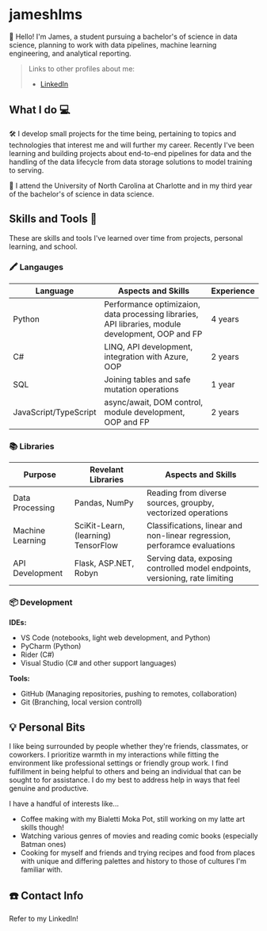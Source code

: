 # jameshlms

👋 Hello!
I'm James, a student pursuing a bachelor's of science in data science, planning to work with data pipelines, machine learning engineering, and analytical reporting.

> Links to other profiles about me: 
> - [LinkedIn](www.linkedin.com/in/jameshlms)

## What I do 💻

🛠️ I develop small projects for the time being, pertaining to topics and technologies that interest me and will further my career. Recently I've been learning and building projects about end-to-end pipelines for data and the handling of the data lifecycle from data storage solutions to model training to serving.

🍎 I attend the University of North Carolina at Charlotte and in my third year of the bachelor's of science in data science.

## Skills and Tools 🧩

These are skills and tools I've learned over time from projects, personal learning, and school.

### 🖍️ Langauges 

| Language | Aspects and Skills | Experience |
|-|-|-|
| Python | Performance optimizaion, data processing libraries, API libraries, module development, OOP and FP | 4 years |
| C# | LINQ, API development, integration with Azure, OOP | 2 years |
| SQL | Joining tables and safe mutation operations | 1 year |
| JavaScript/TypeScript | async/await, DOM control, module development, OOP and FP | 2 years |

### 📚 Libraries

| Purpose | Revelant Libraries | Aspects and Skills |
|-|-|-|
| Data Processing | Pandas, NumPy | Reading from diverse sources, groupby, vectorized operations |
| Machine Learning | SciKit-Learn, (learning) TensorFlow | Classifications, linear and non-linear regression, perforamce evaluations |
| API Development | Flask, ASP.NET, Robyn | Serving data, exposing controlled model endpoints, versioning, rate limiting |

### 📦 Development

__IDEs:__
- VS Code (notebooks, light web development, and Python)
- PyCharm (Python)
- Rider (C#)
- Visual Studio (C# and other support languages)
  
__Tools:__
- GitHub (Managing repositories, pushing to remotes, collaboration)
- Git (Branching, local version controll)

## 💡 Personal Bits

I like being surrounded by people whether they're friends, classmates, or coworkers. I prioritize warmth in my interactions while fitting the environment like professional settings or friendly group work. I find fulfillment in being helpful to others and being an individual that can be sought to for assistance. I do my best to address help in ways that feel genuine and productive.

I have a handful of interests like...
- Coffee making with my Bialetti Moka Pot, still working on my latte art skills though!
- Watching various genres of movies and reading comic books (especially Batman ones)
- Cooking for myself and friends and trying recipes and food from places with unique and differing palettes and history to those of cultures I'm familiar with.

## ☎️ Contact Info
Refer to my LinkedIn!

<!--
**jameshlms/jameshlms** is a ✨ _special_ ✨ repository because its `README.md` (this file) appears on your GitHub profile.

Here are some ideas to get you started:

- 🔭 At the moment I am spending time studying but I hope to develop more independent projects.
- 🌱 Currently I am learning about the fundamentals of data science and artificial intelligence.
- 👯 I hope to collaborate with groups who follow similar interests of even software/web app development.
- ⚡ Fun fact: Lived in Germany for 4 years and now living in North Carolina, studying at UNC at Charlotte.
-->
